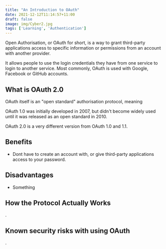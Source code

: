 ```yaml
---
title: "An Introduction to OAuth"
date: 2021-12-12T11:14:57+11:00
draft: false
image: img/Cyber2.jpg
tags: ['Learning', 'Authentication']
---
```


Open Authorisation, or OAuth for short, is a way to grant third-party applications access to specific information or permissions from an account with another provider.

It allows people to use the login credentials they have from one service to login to another service. Most commonly, OAuth is used with Google, Facebook or GitHub accounts.

## What is OAuth 2.0

OAuth itself is an "open standard" authorisation protocol, meaning

OAuth 1.0 was initially developed in 2007, but didn't become widely used until it was released as an open standard in 2010.

OAuth 2.0 is a very different version from OAuth 1.0 and 1.1.

## Benefits

* Dont have to create an account with, or give third-party applications access to your password.

## Disadvantages

* Something

## How the Protocol Actually Works

.

## Known security risks with using OAuth

.
